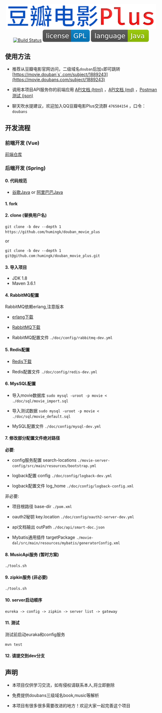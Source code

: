 <div align="center">
<img src="./doc/image/logo.png" width="500"/>
</div>
<div align="center">
<a target="_blank" href="https://travis-ci.org/humingk/douban_movie_plus"><img src="https://travis-ci.org/humingk/douban_movie_plus.svg?branch=master" alt="Build Status"></a>
<img src="./doc/image/license-GPL-blue.svg">
<img src="./doc/image/language-Java-green.svg">
</div>

## 使用方法

- 推荐从豆瓣电影官网访问，二级域名`douban`后加`s`即可跳转 [https://movie.douban`s`.com/subject/1889243](https://movie.doubans.com/subject/1889243)


- 调用本项目API服务你的前端应用 [API文档 (html)](https://movie.doubans.com/api) ，[API文档 (md)](./doc/api/AllInOne.md) ，[Postman测试 (json)](./doc/api/postman.json)


- 聊天吹水提建议，欢迎加入QQ豆瓣电影Plus交流群 `476584154` ，口令：`doubans`

## 开发流程

### 前端开发 (Vue)

[前端仓库](https://github.com/humingk/douban_movie_vue)

### 后端开发 (Spring)

#### 0. 代码规范

- [谷歌Java](https://github.com/google/google-java-format) or [阿里巴巴Java](https://github.com/alibaba/p3c)

#### 1. fork

#### 2. clone (替换用户名)

`git clone -b dev --depth 1 https://github.com/humingk/douban_movie_plus`

or

`git clone -b dev --depth 1 git@github.com:humingk/douban_movie_plus.git`

#### 3. 导入项目

- JDK 1.8
- Maven 3.6.1

#### 4. RabbitMQ配置

RabbitMQ依赖erlang,注意版本

- [erlang下载](https://www.erlang.org/downloads)

- [RabbitMQ下载](https://github.com/rabbitmq/rabbitmq-server/releases)

- RabbitMQ配置文件 `./doc/config/rabbitmq-dev.yml`


#### 5. Redis配置

- [Redis下载](https://redis.io/download)

- Redis配置文件 `./doc/config/redis-dev.yml`

#### 6. MysSQL配置

- 导入movie数据库
    `sudo mysql -uroot -p movie < ./doc/sql/movie_import.sql`

- 导入测试数据
    `sudo mysql -uroot -p movie < ./doc/sql/movie_default.sql`

- MySQL配置文件 
    `./doc/config/mysql-dev.yml`

#### 7. 修改部分配置文件绝对路径

**必要**:
- config服务配置 search-locations `./movie-server-config/src/main/resources/bootstrap.yml`

- logback配置 config `./doc/config/logback-dev.yml`

- logback配置文件 log_home `./doc/config/logback-config.xml`

非必要:
- 项目根路径 base-dir `./pom.xml`

- oauth2秘钥 key.location `./doc/config/oauth2-server-dev.yml`

- api文档输出 outPath `./doc/api/smart-doc.json`

- Mybatis通用插件 targetPackage `./movie-dal/src/main/resources/mybatis/generatorConfig.xml`

#### 8. MusicApi服务 (**暂时方案**)

`./tools.sh`

#### 9. zipkin服务 (**非必要**)

`./tools.sh`

#### 10. server启动顺序

`eureka -> config -> zipkin -> server list -> gateway`

#### 11. 测试

测试前启动euraka和config服务

`mvn test`

#### 12. 请提交到**dev**分支

## 声明

- 本项目仅供学习交流，如有侵权请联系本人,将立即删除

- 免费提供doubans三级域名book,music等解析

- 本项目有很多很多需要改进的地方！欢迎大家一起完善这个项目
